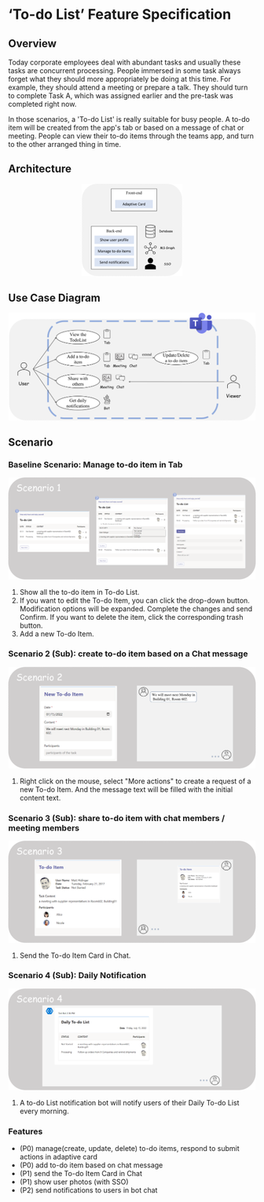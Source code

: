 # ‘To-do List’ Feature Specification

## Overview 

Today corporate employees deal with abundant tasks and usually these tasks are concurrent processing. People immersed in some task always forget what they should more appropriately be doing at this time. For example, they should attend a meeting or prepare a talk. They should turn to complete Task A, which was assigned earlier and the pre-task was completed right now.

In those scenarios, a 'To-do List' is really suitable for busy people. A to-do item will be created from the app's tab or based on a message of chat or meeting. People can view their to-do items through the teams app, and turn to the other arranged thing in time.

## Architecture

<center><img src=".\images\architecture.png" alt="Art" style="zoom:20%;" /></center>

## Use Case Diagram

<center><img src=".\images\UseCaseDiagram.png" alt="UseCaseDiagram" style="zoom:80%;" /></center>

## Scenario

### Baseline Scenario: Manage to-do item in Tab

<img src=".\images\scenario1.PNG" alt="scenario1" style="zoom: 100%;" />

1. Show all the to-do item in To-do List.
2. If you want to edit the To-do Item, you can click the drop-down button. Modification options will be expanded. Complete the changes and send Confirm. If you want to delete the item, click the corresponding trash button.
3. Add a new To-do Item.

### Scenario 2 (Sub): create to-do item based on a Chat message

<img src=".\images\scenario2.PNG" alt="scenario2" style="zoom: 100%;" />

1. Right click on the mouse, select "More actions" to create a request of a new To-do Item. And the message text will be filled with the initial content text.

### Scenario 3 (Sub): share to-do item with chat members / meeting members

<img src=".\images\scenario3.PNG" alt="scenario3" style="zoom: 67%;" />

1. Send the To-do Item Card in Chat.

### Scenario 4 (Sub): Daily Notification

<img src=".\images\scenario4.PNG" alt="scenario4" style="zoom: 100%;" />

1. A to-do List notification bot will notify users of their Daily To-do List every morning.

### Features

* (P0) manage(create, update, delete) to-do items, respond to submit actions in adaptive card
* (P0) add to-do item based on chat message
* (P1) send the To-do Item Card in Chat
* (P1) show user photos (with SSO)
* (P2) send notifications to users in bot chat